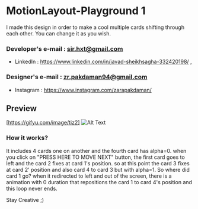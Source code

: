 # MotionLayout-Playground 1

I made this design in order to make a cool multiple cards shifting through each other. You can change it as you wish.


   ### **Developer's e-mail : sir.hxt@gmail.com** 
   - LinkedIn : https://www.linkedin.com/in/javad-sheikhsagha-332420198/ ,
    
   ### **Designer's e-mail : zr.pakdaman94@gmail.com** 
   - Instagram : https://www.instagram.com/zarapakdaman/

## Preview
[https://gifyu.com/image/tiz2]
![Alt Text](https://github.com/JavadSheikhsagha/MotionLayout-Playground1/blob/main/20210422_143747.gif)

### How it works?

It includes 4 cards one on another and the fourth card has alpha=0. when you click on "PRESS HERE TO MOVE NEXT" button, the first card goes to left and the card 2 fixes at card 1's position. so at this point the card 3 fixes at card 2' position and also card 4 to card 3 but with alpha=1. So where did card 1 go? when it redirected to left and out of the screen, there is a animation with 0 duration that repositions the card 1 to card 4's position and this loop never ends.

Stay Creative ;)

